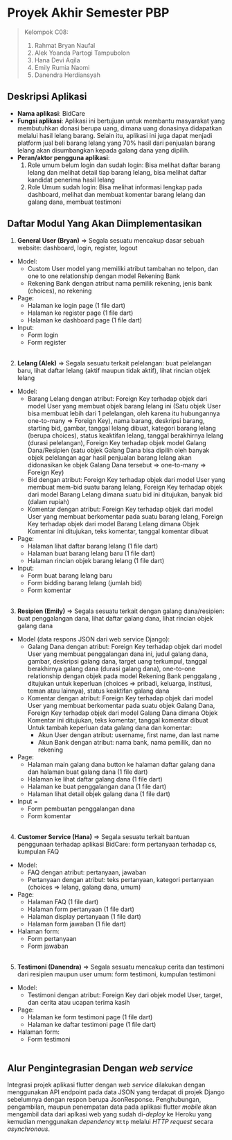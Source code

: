 # Proyek Akhir Semester PBP

> Kelompok C08:
> 1. Rahmat Bryan Naufal
> 2. Alek Yoanda Partogi Tampubolon
> 3. Hana Devi Aqila
> 4. Emily Rumia Naomi
> 5. Danendra Herdiansyah

## Deskripsi Aplikasi

- **Nama aplikasi**: BidCare
- **Fungsi aplikasi**: Aplikasi ini bertujuan untuk membantu masyarakat yang membutuhkan donasi berupa uang, dimana uang donasinya didapatkan melalui hasil lelang barang. Selain itu, aplikasi ini juga dapat menjadi platform jual beli barang lelang yang 70% hasil dari penjualan barang lelang akan disumbangkan kepada galang dana yang dipilih.
- **Peran/aktor pengguna aplikasi**: 
  1. Role umum belum login dan sudah login: Bisa melihat daftar barang lelang dan melihat detail tiap barang lelang, bisa melihat daftar kandidat penerima hasil lelang <br>
  2. Role Umum sudah login: Bisa melihat informasi lengkap pada dashboard, melihat dan membuat komentar barang lelang dan galang dana, membuat testimoni

## Daftar Modul Yang Akan Diimplementasikan
  1. **General User (Bryan)** => Segala sesuatu mencakup dasar sebuah website: dashboard, login, register, logout
  - Model: 
      - Custom User model yang memiliki atribut tambahan no telpon, dan one to one relationship dengan model Rekening Bank
      - Rekening Bank dengan atribut nama pemilik rekening, jenis bank (choices), no rekening
  - Page:
      - Halaman ke login page (1 file dart)
      - Halaman ke register page (1 file dart)
      - Halaman ke dashboard page (1 file dart)
  - Input: 
    - Form login
    - Form register
    <br>
  2. **Lelang (Alek)** => Segala sesuatu terkait pelelangan: buat pelelangan baru, lihat daftar lelang (aktif maupun tidak aktif), lihat rincian objek lelang
  - Model:
      - Barang Lelang dengan atribut: Foreign Key terhadap objek dari model User yang membuat objek barang lelang ini (Satu objek User bisa membuat lebih dari 1 pelelangan, oleh karena itu hubungannya one-to-many => Foreign Key), nama barang, deskripsi barang, starting bid, gambar, tanggal lelang dibuat, kategori barang lelang (berupa choices), status keaktifan lelang, tanggal berakhirnya lelang (durasi pelelangan), Foreign Key terhadap objek model Galang Dana/Resipien (satu objek Galang Dana bisa dipilih oleh banyak objek pelelangan agar hasil penjualan barang lelang akan didonasikan ke objek Galang Dana tersebut => one-to-many => Foreign Key)
      - Bid dengan atribut: Foreign Key terhadap objek dari model User yang membuat mem-bid suatu barang lelang, Foreign Key terhadap objek dari model Barang Lelang dimana suatu bid ini ditujukan, banyak bid (dalam rupiah)
      - Komentar dengan atribut:  Foreign Key terhadap objek dari model User yang membuat berkomentar pada suatu barang lelang, Foreign Key terhadap objek dari model Barang Lelang dimana Objek Komentar ini ditujukan, teks komentar, tanggal komentar dibuat
  - Page:
    - Halaman lihat daftar barang lelang (1 file dart)
    - Halaman buat barang lelang baru (1 file dart)
    - Halaman rincian objek barang lelang (1 file dart)
  - Input: 
      - Form buat barang lelang baru
      - Form bidding barang lelang (jumlah bid)
      - Form komentar
    <br>
  3. **Resipien (Emily)** => Segala sesuatu terkait dengan galang dana/resipien: buat penggalangan dana, lihat daftar galang dana, lihat rincian objek galang dana
  - Model (data respons JSON dari web service Django): 
    - Galang Dana dengan atribut:  Foreign Key terhadap objek dari model User yang membuat penggalangan dana ini, judul galang dana, gambar, deskripsi galang dana, target uang terkumpul, tanggal berakhirnya galang dana (durasi galang dana), one-to-one relationship dengan objek pada model Rekening Bank penggalang , ditujukan untuk keperluan (choices => pribadi, keluarga, institusi, teman atau lainnya), status keaktifan galang dana
    - Komentar dengan atribut:  Foreign Key terhadap objek dari model User yang membuat berkomentar pada suatu objek Galang Dana, Foreign Key terhadap objek dari model Galang Dana dimana Objek Komentar ini ditujukan, teks komentar, tanggal komentar dibuat
    Untuk tambah keperluan data galang dana dan komentar:
      - Akun User dengan atribut: username, first name, dan last name
      - Akun Bank dengan atribut: nama bank, nama pemilik, dan no rekening
  - Page:
    - Halaman main galang dana button ke halaman daftar galang dana dan halaman buat galang dana (1 file dart)
    - Halaman ke lihat daftar galang dana (1 file dart)
    - Halaman ke buat penggalangan dana (1 file dart)
    - Halaman lihat detail objek galang dana (1 file dart)
  - Input =
    - Form pembuatan penggalangan dana
    - Form komentar
    <br>
  4. **Customer Service (Hana)** => Segala sesuatu terkait bantuan penggunaan terhadap aplikasi BidCare: form pertanyaan terhadap cs, kumpulan FAQ
  - Model:
    - FAQ dengan atribut: pertanyaan, jawaban 
    - Pertanyaan dengan atribut: teks pertanyaan, kategori pertanyaan (choices => lelang, galang dana, umum)
  - Page:
    - Halaman FAQ (1 file dart)
    - Halaman form pertanyaan (1 file dart)
    - Halaman display pertanyaan (1 file dart)
    - Halaman form jawaban (1 file dart)
  - Halaman form:
    - Form pertanyaan
    - Form jawaban
    <br>
  5. **Testimoni (Danendra)** => Segala sesuatu mencakup cerita dan testimoni dari resipien maupun user umum: form testimoni, kumpulan testimoni
  - Model: 
    - Testimoni dengan atribut: Foreign Key dari objek model User, target, dan cerita atau ucapan terima kasih
  - Page:
    - Halaman ke form testimoni page (1 file dart)
    - Halaman ke daftar testimoni page (1 file dart)
  - Halaman form:
    - Form testimoni
    <br>
## Alur Pengintegrasian Dengan _web service_
Integrasi projek aplikasi flutter dengan _web service_ dilakukan dengan menggunakan API endpoint pada data JSON yang terdapat di projek Django sebelumnya dengan respon berupa JsonResponse. Penghubungan, pengambilan, maupun penempatan data pada aplikasi flutter _mobile_ akan mengambil data dari aplkasi web yang sudah di-_deploy_ ke Heroku yang kemudian menggunakan _dependency_ `Http` melalui _HTTP request_ secara _asynchronous_.
